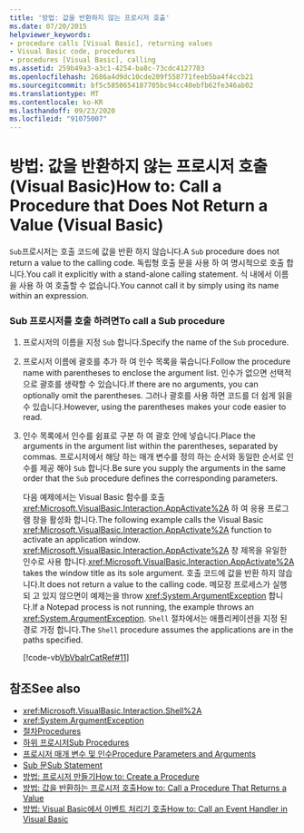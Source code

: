 ```yaml
---
title: '방법: 값을 반환하지 않는 프로시저 호출'
ms.date: 07/20/2015
helpviewer_keywords:
- procedure calls [Visual Basic], returning values
- Visual Basic code, procedures
- procedures [Visual Basic], calling
ms.assetid: 259b49a3-a3c1-4254-ba8c-73cdc4127703
ms.openlocfilehash: 2686a4d9dc10cde209f558771feeb5ba4f4ccb21
ms.sourcegitcommit: bf5c5850654187705bc94cc40ebfb62fe346ab02
ms.translationtype: MT
ms.contentlocale: ko-KR
ms.lasthandoff: 09/23/2020
ms.locfileid: "91075007"
---
```

# <a name="how-to-call-a-procedure-that-does-not-return-a-value-visual-basic"></a><span data-ttu-id="d1578-102">방법: 값을 반환하지 않는 프로시저 호출(Visual Basic)</span><span class="sxs-lookup"><span data-stu-id="d1578-102">How to: Call a Procedure that Does Not Return a Value (Visual Basic)</span></span>

<span data-ttu-id="d1578-103">`Sub`프로시저는 호출 코드에 값을 반환 하지 않습니다.</span><span class="sxs-lookup"><span data-stu-id="d1578-103">A `Sub` procedure does not return a value to the calling code.</span></span> <span data-ttu-id="d1578-104">독립형 호출 문을 사용 하 여 명시적으로 호출 합니다.</span><span class="sxs-lookup"><span data-stu-id="d1578-104">You call it explicitly with a stand-alone calling statement.</span></span> <span data-ttu-id="d1578-105">식 내에서 이름을 사용 하 여 호출할 수 없습니다.</span><span class="sxs-lookup"><span data-stu-id="d1578-105">You cannot call it by simply using its name within an expression.</span></span>  
  
### <a name="to-call-a-sub-procedure"></a><span data-ttu-id="d1578-106">Sub 프로시저를 호출 하려면</span><span class="sxs-lookup"><span data-stu-id="d1578-106">To call a Sub procedure</span></span>  
  
1. <span data-ttu-id="d1578-107">프로시저의 이름을 지정 `Sub` 합니다.</span><span class="sxs-lookup"><span data-stu-id="d1578-107">Specify the name of the `Sub` procedure.</span></span>  
  
2. <span data-ttu-id="d1578-108">프로시저 이름에 괄호를 추가 하 여 인수 목록을 묶습니다.</span><span class="sxs-lookup"><span data-stu-id="d1578-108">Follow the procedure name with parentheses to enclose the argument list.</span></span> <span data-ttu-id="d1578-109">인수가 없으면 선택적으로 괄호를 생략할 수 있습니다.</span><span class="sxs-lookup"><span data-stu-id="d1578-109">If there are no arguments, you can optionally omit the parentheses.</span></span> <span data-ttu-id="d1578-110">그러나 괄호를 사용 하면 코드를 더 쉽게 읽을 수 있습니다.</span><span class="sxs-lookup"><span data-stu-id="d1578-110">However, using the parentheses makes your code easier to read.</span></span>  
  
3. <span data-ttu-id="d1578-111">인수 목록에서 인수를 쉼표로 구분 하 여 괄호 안에 넣습니다.</span><span class="sxs-lookup"><span data-stu-id="d1578-111">Place the arguments in the argument list within the parentheses, separated by commas.</span></span> <span data-ttu-id="d1578-112">프로시저에서 해당 하는 매개 변수를 정의 하는 순서와 동일한 순서로 인수를 제공 해야 `Sub` 합니다.</span><span class="sxs-lookup"><span data-stu-id="d1578-112">Be sure you supply the arguments in the same order that the `Sub` procedure defines the corresponding parameters.</span></span>  
  
     <span data-ttu-id="d1578-113">다음 예제에서는 Visual Basic 함수를 호출 <xref:Microsoft.VisualBasic.Interaction.AppActivate%2A> 하 여 응용 프로그램 창을 활성화 합니다.</span><span class="sxs-lookup"><span data-stu-id="d1578-113">The following example calls the Visual Basic <xref:Microsoft.VisualBasic.Interaction.AppActivate%2A> function to activate an application window.</span></span> <span data-ttu-id="d1578-114"><xref:Microsoft.VisualBasic.Interaction.AppActivate%2A> 창 제목을 유일한 인수로 사용 합니다.</span><span class="sxs-lookup"><span data-stu-id="d1578-114"><xref:Microsoft.VisualBasic.Interaction.AppActivate%2A> takes the window title as its sole argument.</span></span> <span data-ttu-id="d1578-115">호출 코드에 값을 반환 하지 않습니다.</span><span class="sxs-lookup"><span data-stu-id="d1578-115">It does not return a value to the calling code.</span></span> <span data-ttu-id="d1578-116">메모장 프로세스가 실행 되 고 있지 않으면이 예제는을 throw <xref:System.ArgumentException> 합니다.</span><span class="sxs-lookup"><span data-stu-id="d1578-116">If a Notepad process is not running, the example throws an <xref:System.ArgumentException>.</span></span> <span data-ttu-id="d1578-117">`Shell` 절차에서는 애플리케이션을 지정 된 경로 가정 합니다.</span><span class="sxs-lookup"><span data-stu-id="d1578-117">The `Shell` procedure assumes the applications are in the paths specified.</span></span>  
  
     [!code-vb[VbVbalrCatRef#11](~/samples/snippets/visualbasic/VS_Snippets_VBCSharp/VbVbalrCatRef/VB/Class1.vb#11)]  
  
## <a name="see-also"></a><span data-ttu-id="d1578-118">참조</span><span class="sxs-lookup"><span data-stu-id="d1578-118">See also</span></span>

- <xref:Microsoft.VisualBasic.Interaction.Shell%2A>
- <xref:System.ArgumentException>
- [<span data-ttu-id="d1578-119">절차</span><span class="sxs-lookup"><span data-stu-id="d1578-119">Procedures</span></span>](./index.md)
- [<span data-ttu-id="d1578-120">하위 프로시저</span><span class="sxs-lookup"><span data-stu-id="d1578-120">Sub Procedures</span></span>](./sub-procedures.md)
- [<span data-ttu-id="d1578-121">프로시저 매개 변수 및 인수</span><span class="sxs-lookup"><span data-stu-id="d1578-121">Procedure Parameters and Arguments</span></span>](./procedure-parameters-and-arguments.md)
- [<span data-ttu-id="d1578-122">Sub 문</span><span class="sxs-lookup"><span data-stu-id="d1578-122">Sub Statement</span></span>](../../../language-reference/statements/sub-statement.md)
- [<span data-ttu-id="d1578-123">방법: 프로시저 만들기</span><span class="sxs-lookup"><span data-stu-id="d1578-123">How to: Create a Procedure</span></span>](./how-to-create-a-procedure.md)
- [<span data-ttu-id="d1578-124">방법: 값을 반환하는 프로시저 호출</span><span class="sxs-lookup"><span data-stu-id="d1578-124">How to: Call a Procedure That Returns a Value</span></span>](./how-to-call-a-procedure-that-returns-a-value.md)
- [<span data-ttu-id="d1578-125">방법: Visual Basic에서 이벤트 처리기 호출</span><span class="sxs-lookup"><span data-stu-id="d1578-125">How to: Call an Event Handler in Visual Basic</span></span>](./how-to-call-an-event-handler.md)
